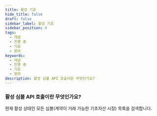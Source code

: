 ```yaml
---
title: 활성 기호
hide_title: false
draft: false
sidebar_label: 활성 기호
sidebar_position: 4
tags:
  - 개념
  - 진행 중
  - 기호
  - 용어
keywords:
  - 개념
  - 진행 중
  - 기호
  - 용어
description: 활성 심볼 API 호출이란 무엇인가요?
---
```


### 활성 심볼 API 호출이란 무엇인가요?

현재 활성 상태인 모든 심볼(계약이 거래 가능한 기초자산 시장) 목록을 검색합니다.

